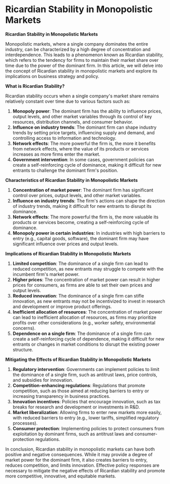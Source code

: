 # Ricardian Stability in Monopolistic Markets

**Ricardian Stability in Monopolistic Markets**

Monopolistic markets, where a single company dominates the entire industry, can be characterized by a high degree of concentration and interdependence. This leads to a phenomenon known as Ricardian stability, which refers to the tendency for firms to maintain their market share over time due to the power of the dominant firm. In this article, we will delve into the concept of Ricardian stability in monopolistic markets and explore its implications on business strategy and policy.

**What is Ricardian Stability?**

Ricardian stability occurs when a single company's market share remains relatively constant over time due to various factors such as:

1. **Monopoly power**: The dominant firm has the ability to influence prices, output levels, and other market variables through its control of key resources, distribution channels, and consumer behavior.
2. **Influence on industry trends**: The dominant firm can shape industry trends by setting price targets, influencing supply and demand, and controlling access to information and technology.
3. **Network effects**: The more powerful the firm is, the more it benefits from network effects, where the value of its products or services increases as more firms enter the market.
4. **Government intervention**: In some cases, government policies can create a self-reinforcing cycle of dominance, making it difficult for new entrants to challenge the dominant firm's position.

**Characteristics of Ricardian Stability in Monopolistic Markets**

1. **Concentration of market power**: The dominant firm has significant control over prices, output levels, and other market variables.
2. **Influence on industry trends**: The firm's actions can shape the direction of industry trends, making it difficult for new entrants to disrupt its dominance.
3. **Network effects**: The more powerful the firm is, the more valuable its products or services become, creating a self-reinforcing cycle of dominance.
4. **Monopoly power in certain industries**: In industries with high barriers to entry (e.g., capital goods, software), the dominant firm may have significant influence over prices and output levels.

**Implications of Ricardian Stability in Monopolistic Markets**

1. **Limited competition**: The dominance of a single firm can lead to reduced competition, as new entrants may struggle to compete with the incumbent firm's market power.
2. **Higher prices**: The concentration of market power can result in higher prices for consumers, as firms are able to set their own prices and output levels.
3. **Reduced innovation**: The dominance of a single firm can stifle innovation, as new entrants may not be incentivized to invest in research and development or improve product offerings.
4. **Inefficient allocation of resources**: The concentration of market power can lead to inefficient allocation of resources, as firms may prioritize profits over other considerations (e.g., worker safety, environmental concerns).
5. **Dependence on a single firm**: The dominance of a single firm can create a self-reinforcing cycle of dependence, making it difficult for new entrants or changes in market conditions to disrupt the existing power structure.

**Mitigating the Effects of Ricardian Stability in Monopolistic Markets**

1. **Regulatory intervention**: Governments can implement policies to limit the dominance of a single firm, such as antitrust laws, price controls, and subsidies for innovation.
2. **Competition-enhancing regulations**: Regulations that promote competition, such as those aimed at reducing barriers to entry or increasing transparency in business practices.
3. **Innovation incentives**: Policies that encourage innovation, such as tax breaks for research and development or investments in R&D.
4. **Market liberalization**: Allowing firms to enter new markets more easily, with reduced barriers to entry (e.g., lower tariffs, simplified regulatory processes).
5. **Consumer protection**: Implementing policies to protect consumers from exploitation by dominant firms, such as antitrust laws and consumer-protection regulations.

In conclusion, Ricardian stability in monopolistic markets can have both positive and negative consequences. While it may provide a degree of market power for the dominant firm, it also creates barriers to entry, reduces competition, and limits innovation. Effective policy responses are necessary to mitigate the negative effects of Ricardian stability and promote more competitive, innovative, and equitable markets.
